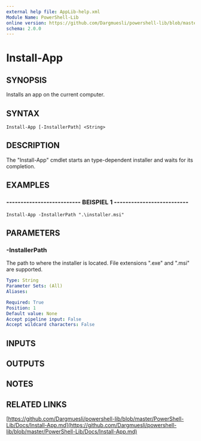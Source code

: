```yaml
---
external help file: AppLib-help.xml
Module Name: PowerShell-Lib
online version: https://github.com/Dargmuesli/powershell-lib/blob/master/PowerShell-Lib/Docs/Install-App.md
schema: 2.0.0
---
```


# Install-App

## SYNOPSIS
Installs an app on the current computer.

## SYNTAX

```
Install-App [-InstallerPath] <String>
```

## DESCRIPTION
The "Install-App" cmdlet starts an type-dependent installer and waits for its completion.

## EXAMPLES

### -------------------------- BEISPIEL 1 --------------------------
```
Install-App -InstallerPath ".\installer.msi"
```

## PARAMETERS

### -InstallerPath
The path to where the installer is located.
File extensions ".exe" and ".msi" are supported.

```yaml
Type: String
Parameter Sets: (All)
Aliases: 

Required: True
Position: 1
Default value: None
Accept pipeline input: False
Accept wildcard characters: False
```

## INPUTS

## OUTPUTS

## NOTES

## RELATED LINKS

[https://github.com/Dargmuesli/powershell-lib/blob/master/PowerShell-Lib/Docs/Install-App.md](https://github.com/Dargmuesli/powershell-lib/blob/master/PowerShell-Lib/Docs/Install-App.md)


